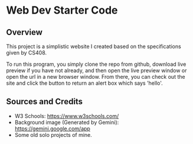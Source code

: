 # Web Dev Starter Code

## Overview
This project is a simplistic website I created based on the specifications given
by CS408. 

To run this program, you simply clone the repo from github, download live preview
if you have not already, and then open the live preview window or open the url in
a new browser window. From there, you can check out the site and click the button
to return an alert box which says 'hello'.

## Sources and Credits
- W3 Schools: https://www.w3schools.com/
- Background image (Generated by Gemini): https://gemini.google.com/app
- Some old solo projects of mine.
